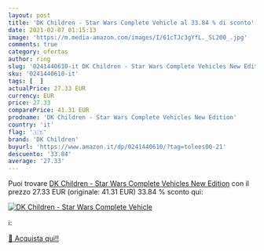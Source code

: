 ```yaml
---
layout: post
title: 'DK Children - Star Wars Complete Vehicle al 33.84 % di sconto'
date: 2021-02-07 01:15:13
image: 'https://m.media-amazon.com/images/I/61cTJc3gYfL._SL200_.jpg'
comments: true
category: ofertas
author: ring
slug: '0241440610-it DK Children - Star Wars Complete Vehicles New Edition'
sku: '0241440610-it'
tags: [  ]
actualPrice: 27.33 EUR
currency: EUR
price: 27.33
comparePrice: 41.31 EUR
prodname: 'DK Children - Star Wars Complete Vehicles New Edition'
country: 'it'
flag: '🇮🇹'
brand: 'DK Children'
buyurl: 'https://www.amazon.it/dp/0241440610/?tag=tolees00-21'
descuento: '33.84'
average: '27.33'
---
```


Puoi trovare [DK Children - Star Wars Complete Vehicles New Edition](https://www.amazon.it/dp/0241440610/?tag=tolees00-21) con il prezzo 27.33 EUR (originale: 41.31 EUR) 33.84 % sconto qui:

[![DK Children - Star Wars Complete Vehicle](https://m.media-amazon.com/images/I/61cTJc3gYfL._SL200_.jpg)](https://www.amazon.it/dp/0241440610/?tag=tolees00-21)

ℹ️:


[🛒 Acquista qui!!](https://www.amazon.it/dp/0241440610/?tag=tolees00-21)
